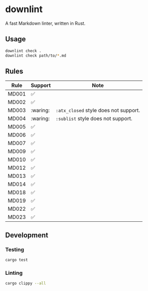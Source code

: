 # downlint

A fast Markdown linter, written in Rust.

## Usage

```bash
downlint check .
downlint check path/to/*.md
```

## Rules

| Rule  | Support            | Note                                  |
|-------|--------------------|---------------------------------------|
| MD001 | :white_check_mark: |                                       |
| MD002 | :white_check_mark: |                                       |
| MD003 | :waring:           | `:atx_closed` style does not support. |
| MD004 | :waring:           | `:sublist` style does not support.    |
| MD005 | :white_check_mark: |                                       |
| MD006 | :white_check_mark: |                                       |
| MD007 | :white_check_mark: |                                       |
| MD009 | :white_check_mark: |                                       |
| MD010 | :white_check_mark: |                                       |
| MD012 | :white_check_mark: |                                       |
| MD013 | :white_check_mark: |                                       |
| MD014 | :white_check_mark: |                                       |
| MD018 | :white_check_mark: |                                       |
| MD019 | :white_check_mark: |                                       |
| MD022 | :white_check_mark: |                                       |
| MD023 | :white_check_mark: |                                       |

## Development

### Testing

```bash
cargo test
```

### Linting

```bash
cargo clippy --all
```
